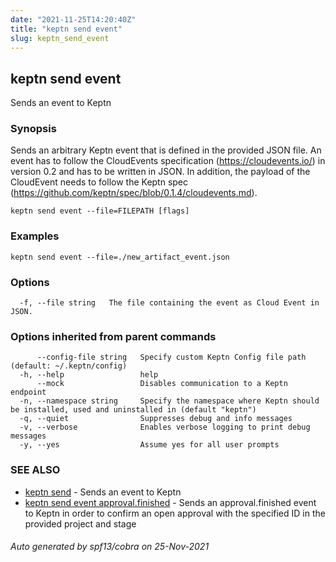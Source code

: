 ```yaml
---
date: "2021-11-25T14:20:40Z"
title: "keptn send event"
slug: keptn_send_event
---
```

## keptn send event

Sends an event to Keptn

### Synopsis

Sends an arbitrary Keptn event that is defined in the provided JSON file.
An event has to follow the CloudEvents specification (https://cloudevents.io/) in version 0.2 and has to be written in JSON.
In addition, the payload of the CloudEvent needs to follow the Keptn spec (https://github.com/keptn/spec/blob/0.1.4/cloudevents.md).


```
keptn send event --file=FILEPATH [flags]
```

### Examples

```
keptn send event --file=./new_artifact_event.json
```

### Options

```
  -f, --file string   The file containing the event as Cloud Event in JSON.
```

### Options inherited from parent commands

```
      --config-file string   Specify custom Keptn Config file path (default: ~/.keptn/config)
  -h, --help                 help
      --mock                 Disables communication to a Keptn endpoint
  -n, --namespace string     Specify the namespace where Keptn should be installed, used and uninstalled in (default "keptn")
  -q, --quiet                Suppresses debug and info messages
  -v, --verbose              Enables verbose logging to print debug messages
  -y, --yes                  Assume yes for all user prompts
```

### SEE ALSO

* [keptn send](../keptn_send/)	 - Sends an event to Keptn
* [keptn send event approval.finished](../keptn_send_event_approval.finished/)	 - Sends an approval.finished event to Keptn in order to confirm an open approval with the specified ID in the provided project and stage

###### Auto generated by spf13/cobra on 25-Nov-2021
